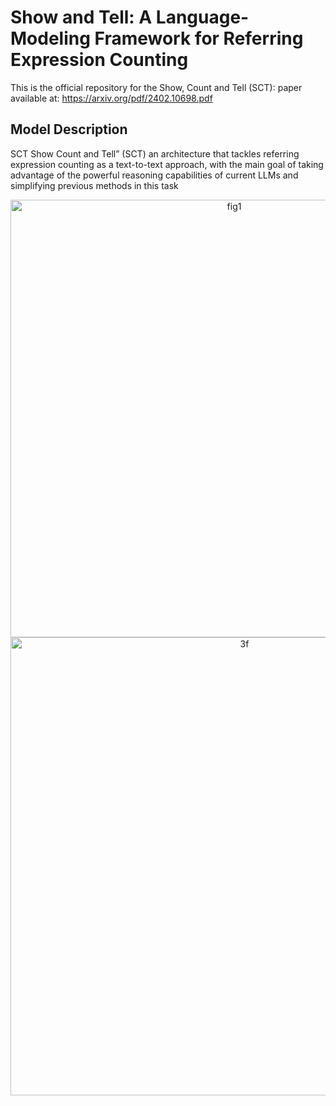 # Show and Tell: A Language-Modeling Framework for Referring Expression Counting

This is the official repository for the Show, Count and Tell (SCT): paper available at: https://arxiv.org/pdf/2402.10698.pdf

## Model Description
SCT Show Count and Tell” (SCT) an architecture that tackles referring expression counting as a text-to-text approach, with the main goal of taking advantage of the powerful reasoning capabilities of current LLMs and simplifying previous methods in this task

<p align="center">
  <img width="700" alt="fig1" src="https://github.com/Daromog/Q-ViD/assets/40415903/aaa95d2e-4331-45ca-8a1e-1df019a8d9a9">
  <img width="733" alt="3f" src="https://github.com/Daromog/Q-ViD/assets/40415903/429b6eec-0f1b-46ce-bfd3-2ace0a8bfac3">
</p>
